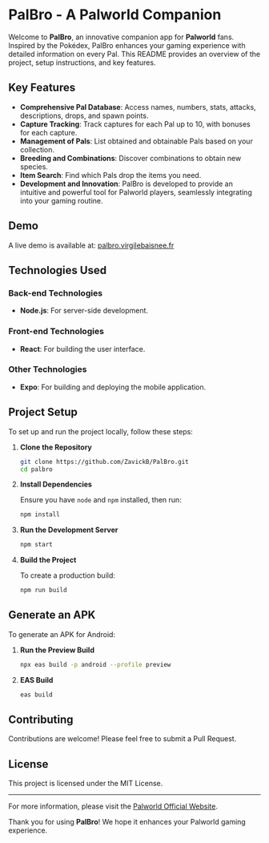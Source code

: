 # PalBro - A Palworld Companion

Welcome to **PalBro**, an innovative companion app for **Palworld** fans. Inspired by the Pokédex, PalBro enhances your gaming experience with detailed information on every Pal. This README provides an overview of the project, setup instructions, and key features.

## Key Features

- **Comprehensive Pal Database**: Access names, numbers, stats, attacks, descriptions, drops, and spawn points.
- **Capture Tracking**: Track captures for each Pal up to 10, with bonuses for each capture.
- **Management of Pals**: List obtained and obtainable Pals based on your collection.
- **Breeding and Combinations**: Discover combinations to obtain new species.
- **Item Search**: Find which Pals drop the items you need.
- **Development and Innovation**: PalBro is developed to provide an intuitive and powerful tool for Palworld players, seamlessly integrating into your gaming routine.

## Demo

A live demo is available at: [palbro.virgilebaisnee.fr](https://palbro.virgilebaisnee.fr)

## Technologies Used

### Back-end Technologies

- **Node.js**: For server-side development.

### Front-end Technologies

- **React**: For building the user interface.

### Other Technologies

- **Expo**: For building and deploying the mobile application.

## Project Setup

To set up and run the project locally, follow these steps:

1. **Clone the Repository**

    ```bash
    git clone https://github.com/ZavickB/PalBro.git
    cd palbro
    ```

2. **Install Dependencies**

    Ensure you have `node` and `npm` installed, then run:

    ```bash
    npm install
    ```

3. **Run the Development Server**

    ```bash
    npm start
    ```

4. **Build the Project**

    To create a production build:

    ```bash
    npm run build
    ```

## Generate an APK

To generate an APK for Android:

1. **Run the Preview Build**

    ```bash
    npx eas build -p android --profile preview
    ```

2. **EAS Build**

    ```bash
    eas build
    ```

## Contributing

Contributions are welcome! Please feel free to submit a Pull Request.

## License

This project is licensed under the MIT License.

---

For more information, please visit the [Palworld Official Website](https://palworld.com).

Thank you for using **PalBro**! We hope it enhances your Palworld gaming experience.
